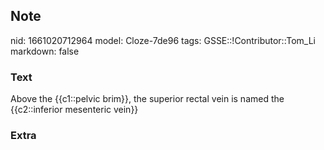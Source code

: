## Note
nid: 1661020712964
model: Cloze-7de96
tags: GSSE::!Contributor::Tom_Li
markdown: false

### Text
Above the {{c1::pelvic brim}}, the superior rectal vein is named the {{c2::inferior mesenteric vein}}

### Extra

